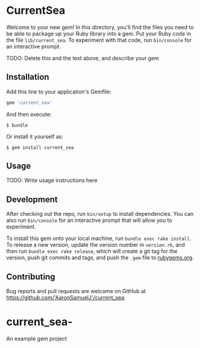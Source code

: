 
# CurrentSea

Welcome to your new gem! In this directory, you'll find the files you need to be able to package up your Ruby library into a gem. Put your Ruby code in the file `lib/current_sea`. To experiment with that code, run `bin/console` for an interactive prompt.

TODO: Delete this and the text above, and describe your gem

## Installation

Add this line to your application's Gemfile:

```ruby
gem 'current_sea'
```

And then execute:

    $ bundle

Or install it yourself as:

    $ gem install current_sea

## Usage

TODO: Write usage instructions here

## Development

After checking out the repo, run `bin/setup` to install dependencies. You can also run `bin/console` for an interactive prompt that will allow you to experiment.

To install this gem onto your local machine, run `bundle exec rake install`. To release a new version, update the version number in `version.rb`, and then run `bundle exec rake release`, which will create a git tag for the version, push git commits and tags, and push the `.gem` file to [rubygems.org](https://rubygems.org).

## Contributing

Bug reports and pull requests are welcome on GitHub at https://github.com/'AaronSamuelJ'/current_sea.
# current_sea-
An example gem project

